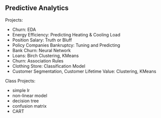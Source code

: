 ## Predictive Analytics

Projects:
- Churn: EDA
- Energy Efficiency: Predicting Heating & Cooling Load
- Position Salary: Truth or Bluff
- Policy Companies Bankruptcy: Tuning and Predicting  
- Bank Churn: Neural Network  
- Loans: Birch Clustering, KMeans
- Churn: Association Rules
- Clothing Store: Classification Model
- Customer Segmentation, Customer Lifetime Value: Clustering, KMeans


Class Projects:
- simple lr
- non-linear model
- decision tree
- confusion matrix
- CART
